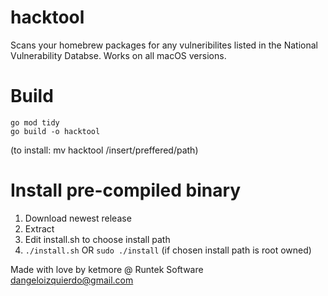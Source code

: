 # hacktool
Scans your homebrew packages for any vulneribilites listed in the National Vulnerability Databse.
Works on all macOS versions.

# Build
```
go mod tidy
go build -o hacktool
```
(to install: mv hacktool /insert/preffered/path)

# Install pre-compiled binary
1. Download newest release
2. Extract
3. Edit install.sh to choose install path
4. ```./install.sh``` OR ```sudo ./install``` (if chosen install path is root owned)

Made with love by ketmore @ Runtek Software <dangeloizquierdo@gmail.com>
